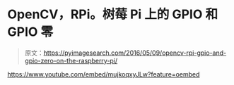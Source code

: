 # OpenCV，RPi。树莓 Pi 上的 GPIO 和 GPIO 零

> 原文：<https://pyimagesearch.com/2016/05/09/opencv-rpi-gpio-and-gpio-zero-on-the-raspberry-pi/>

<https://www.youtube.com/embed/mujkoqxyJLw?feature=oembed>